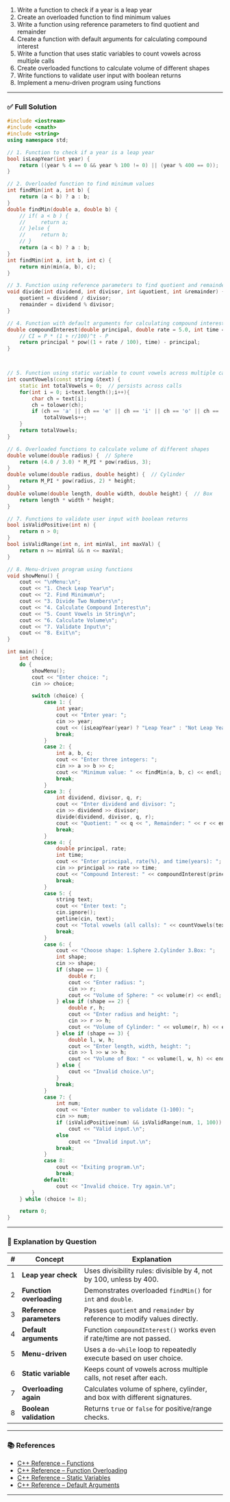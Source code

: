 1. Write a function to check if a year is a leap year
2. Create an overloaded function to find minimum values
3. Write a function using reference parameters to find quotient and remainder
4. Create a function with default arguments for calculating compound interest 
5. Write a function that uses static variables to count vowels across multiple calls 
6. Create overloaded functions to calculate volume of different shapes 
7. Write functions to validate user input with boolean returns
8. Implement a menu-driven program using functions 
---

### ✅ **Full Solution**

```cpp
#include <iostream>
#include <cmath>
#include <string>
using namespace std;

// 1. Function to check if a year is a leap year
bool isLeapYear(int year) {
    return ((year % 4 == 0 && year % 100 != 0) || (year % 400 == 0));
}

// 2. Overloaded function to find minimum values
int findMin(int a, int b) {
    return (a < b) ? a : b;
}
double findMin(double a, double b) {
    // if( a < b ) {
    //     return a;
    // }else {
    //     return b; 
    // }
    return (a < b) ? a : b;
}
int findMin(int a, int b, int c) {
    return min(min(a, b), c);
}

// 3. Function using reference parameters to find quotient and remainder
void divide(int dividend, int divisor, int &quotient, int &remainder) {
    quotient = dividend / divisor;
    remainder = dividend % divisor;
}

// 4. Function with default arguments for calculating compound interest
double compoundInterest(double principal, double rate = 5.0, int time = 2) {
    // CI = P * (1 + r/100)^t - P
    return principal * pow((1 + rate / 100), time) - principal;
}



// 5. Function using static variable to count vowels across multiple calls
int countVowels(const string &text) {
    static int totalVowels = 0;  // persists across calls
    for(int i = 0; i<text.length();i++){
        char ch = text[i];
        ch = tolower(ch);
        if (ch == 'a' || ch == 'e' || ch == 'i' || ch == 'o' || ch == 'u')
            totalVowels++;
    }
    return totalVowels;
}

// 6. Overloaded functions to calculate volume of different shapes
double volume(double radius) {  // Sphere
    return (4.0 / 3.0) * M_PI * pow(radius, 3);
}
double volume(double radius, double height) {  // Cylinder
    return M_PI * pow(radius, 2) * height;
}
double volume(double length, double width, double height) {  // Box
    return length * width * height;
}

// 7. Functions to validate user input with boolean returns
bool isValidPositive(int n) {
    return n > 0;
}
bool isValidRange(int n, int minVal, int maxVal) {
    return n >= minVal && n <= maxVal;
}

// 8. Menu-driven program using functions
void showMenu() {
    cout << "\nMenu:\n";
    cout << "1. Check Leap Year\n";
    cout << "2. Find Minimum\n";
    cout << "3. Divide Two Numbers\n";
    cout << "4. Calculate Compound Interest\n";
    cout << "5. Count Vowels in String\n";
    cout << "6. Calculate Volume\n";
    cout << "7. Validate Input\n";
    cout << "8. Exit\n";
}

int main() {
    int choice;
    do {
        showMenu();
        cout << "Enter choice: ";
        cin >> choice;

        switch (choice) {
            case 1: {
                int year;
                cout << "Enter year: ";
                cin >> year;
                cout << (isLeapYear(year) ? "Leap Year" : "Not Leap Year") << endl;
                break;
            }
            case 2: {
                int a, b, c;
                cout << "Enter three integers: ";
                cin >> a >> b >> c;
                cout << "Minimum value: " << findMin(a, b, c) << endl;
                break;
            }
            case 3: {
                int dividend, divisor, q, r;
                cout << "Enter dividend and divisor: ";
                cin >> dividend >> divisor;
                divide(dividend, divisor, q, r);
                cout << "Quotient: " << q << ", Remainder: " << r << endl;
                break;
            }
            case 4: {
                double principal, rate;
                int time;
                cout << "Enter principal, rate(%), and time(years): ";
                cin >> principal >> rate >> time;
                cout << "Compound Interest: " << compoundInterest(principal, rate, time) << endl;
                break;
            }
            case 5: {
                string text;
                cout << "Enter text: ";
                cin.ignore();
                getline(cin, text);
                cout << "Total vowels (all calls): " << countVowels(text) << endl;
                break;
            }
            case 6: {
                cout << "Choose shape: 1.Sphere 2.Cylinder 3.Box: ";
                int shape;
                cin >> shape;
                if (shape == 1) {
                    double r;
                    cout << "Enter radius: ";
                    cin >> r;
                    cout << "Volume of Sphere: " << volume(r) << endl;
                } else if (shape == 2) {
                    double r, h;
                    cout << "Enter radius and height: ";
                    cin >> r >> h;
                    cout << "Volume of Cylinder: " << volume(r, h) << endl;
                } else if (shape == 3) {
                    double l, w, h;
                    cout << "Enter length, width, height: ";
                    cin >> l >> w >> h;
                    cout << "Volume of Box: " << volume(l, w, h) << endl;
                } else {
                    cout << "Invalid choice.\n";
                }
                break;
            }
            case 7: {
                int num;
                cout << "Enter number to validate (1-100): ";
                cin >> num;
                if (isValidPositive(num) && isValidRange(num, 1, 100))
                    cout << "Valid input.\n";
                else
                    cout << "Invalid input.\n";
                break;
            }
            case 8:
                cout << "Exiting program.\n";
                break;
            default:
                cout << "Invalid choice. Try again.\n";
        }
    } while (choice != 8);

    return 0;
}
```

---

### 🧩 **Explanation by Question**

| # | Concept                  | Explanation                                                               |
| - | ------------------------ | ------------------------------------------------------------------------- |
| 1 | **Leap year check**      | Uses divisibility rules: divisible by 4, not by 100, unless by 400.       |
| 2 | **Function overloading** | Demonstrates overloaded `findMin()` for `int` and `double`.               |
| 3 | **Reference parameters** | Passes `quotient` and `remainder` by reference to modify values directly. |
| 4 | **Default arguments**    | Function `compoundInterest()` works even if rate/time are not passed.     |
| 5 | **Menu-driven**          | Uses a `do-while` loop to repeatedly execute based on user choice.        |
| 6 | **Static variable**      | Keeps count of vowels across multiple calls, not reset after each.        |
| 7 | **Overloading again**    | Calculates volume of sphere, cylinder, and box with different signatures. |
| 8 | **Boolean validation**   | Returns `true` or `false` for positive/range checks.                      |

---

### 📚 References

* [C++ Reference – Functions](https://en.cppreference.com/w/cpp/language/functions)
* [C++ Reference – Function Overloading](https://en.cppreference.com/w/cpp/language/overload_resolution)
* [C++ Reference – Static Variables](https://en.cppreference.com/w/cpp/language/storage_duration#Static_local_variables)
* [C++ Reference – Default Arguments](https://en.cppreference.com/w/cpp/language/default_arguments)

---
